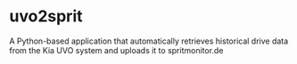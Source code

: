 # uvo2sprit
A Python-based application that automatically retrieves historical drive data from the Kia UVO system and uploads it to spritmonitor.de
